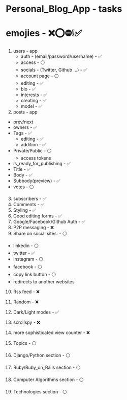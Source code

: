 # Personal_Blog_App - tasks
# emojies - ❌⭕️⛔️❕✅
1. users - app
   - auth - (email/password/username) - ✅
   - access - ⚪️
   - socials - (Twitter, Github ...) - ✅
    - account page - ⚪️
    - editing - ✅
   - bio - ✅
   - interests - ✅
    - creating - ✅
    - model - ✅
2. posts - app
  - prev/next
  - owners - ✅
  - Tags - ✅
    - editing - ✅
    - addition - ✅
  - Private/Public - ⚪️
    - access tokens 
  - is_ready_for_publishing - ✅
  - Title - ✅
  - Body - ✅
  - Subbody(preview) - ✅
  - votes - ⚪️
3. subscribers - ✅
4. Comments - ✅
5. Styling - ✅
6. Good editing forms - ✅
7. Google/Facebook/Github Auth  - ✅
8. P2P messaging - ❌
9. Share on social sites: - ⚪️
  - linkedin - ⚪️
  - twitter - ✅
  - instagram - ⚪️
  - facebook - ⚪️
  - copy link button - ⚪️
  - redirects to another websites
10. Rss feed - ❌
12. Random - ❌
13. Dark/Light modes - ✅
14. scrollspy - ❌
15. more sophisticated view counter - ❌

11. Topics - ⚪️
16. Django/Python section - ⚪️
17. Ruby/Ruby_on_Rails section - ⚪️
18. Computer Algorithms section - ⚪️
19. Technologies section - ⚪️